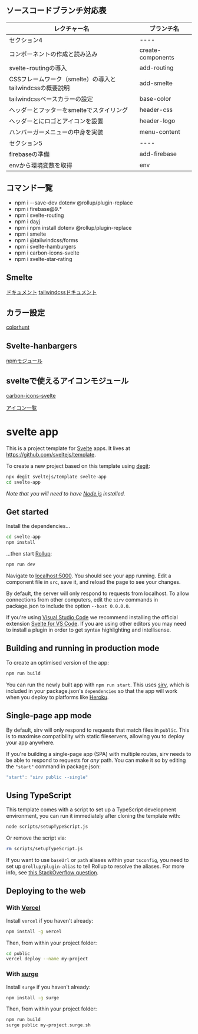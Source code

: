 ## ソースコードブランチ対応表

|  レクチャー名  |  ブランチ名  |
| ---- | ---- |
|  セクション4  |  ----  |
|  コンポーネントの作成と読み込み  |  create-components  |
|  svelte-routingの導入  |   add-routing  |
|  CSSフレームワーク（smelte）の導入とtailwindcssの概要説明  |   add-smelte  |
|  tailwindcssベースカラーの設定  |   base-color  |
|  ヘッダーとフッターをsmelteでスタイリング  |   header-css  |
|  ヘッダーとにロゴとアイコンを設置  |   header-logo  |
|  ハンバーガーメニューの中身を実装  |   menu-content  |
|  セクション5  |  ----  |
|  firebaseの準備  |   add-firebase  |
|  envから環境変数を取得  |  env  |

## コマンド一覧

- npm i --save-dev dotenv @rollup/plugin-replace
- npm i firebase@9.*
- npm i svelte-routing
- npm i dayj
- npm i npm install dotenv @rollup/plugin-replace
- npm i smelte
- npm i @tailwindcss/forms
- npm i svelte-hamburgers
- npm i carbon-icons-svelte
- npm i svelte-star-rating

## Smelte
[ドキュメント](https://smeltejs.com/)
[tailwindcssドキュメント](https://tailwindcss.com/docs)

## カラー設定
[colorhunt](https://colorhunt.co/palette/79b4b7fefbf3f8f0df9d9d9d)

## Svelte-hanbargers
[npmモジュール](https://www.npmjs.com/package/svelte-hamburgers)

## svelteで使えるアイコンモジュール
[carbon-icons-svelte](https://github.com/carbon-design-system/carbon-icons-svelte)

[アイコン一覧](https://www.carbondesignsystem.com/guidelines/icons/library/)

# svelte app

This is a project template for [Svelte](https://svelte.dev) apps. It lives at https://github.com/sveltejs/template.

To create a new project based on this template using [degit](https://github.com/Rich-Harris/degit):

```bash
npx degit sveltejs/template svelte-app
cd svelte-app
```

*Note that you will need to have [Node.js](https://nodejs.org) installed.*


## Get started

Install the dependencies...

```bash
cd svelte-app
npm install
```

...then start [Rollup](https://rollupjs.org):

```bash
npm run dev
```

Navigate to [localhost:5000](http://localhost:5000). You should see your app running. Edit a component file in `src`, save it, and reload the page to see your changes.

By default, the server will only respond to requests from localhost. To allow connections from other computers, edit the `sirv` commands in package.json to include the option `--host 0.0.0.0`.

If you're using [Visual Studio Code](https://code.visualstudio.com/) we recommend installing the official extension [Svelte for VS Code](https://marketplace.visualstudio.com/items?itemName=svelte.svelte-vscode). If you are using other editors you may need to install a plugin in order to get syntax highlighting and intellisense.

## Building and running in production mode

To create an optimised version of the app:

```bash
npm run build
```

You can run the newly built app with `npm run start`. This uses [sirv](https://github.com/lukeed/sirv), which is included in your package.json's `dependencies` so that the app will work when you deploy to platforms like [Heroku](https://heroku.com).


## Single-page app mode

By default, sirv will only respond to requests that match files in `public`. This is to maximise compatibility with static fileservers, allowing you to deploy your app anywhere.

If you're building a single-page app (SPA) with multiple routes, sirv needs to be able to respond to requests for *any* path. You can make it so by editing the `"start"` command in package.json:

```js
"start": "sirv public --single"
```

## Using TypeScript

This template comes with a script to set up a TypeScript development environment, you can run it immediately after cloning the template with:

```bash
node scripts/setupTypeScript.js
```

Or remove the script via:

```bash
rm scripts/setupTypeScript.js
```

If you want to use `baseUrl` or `path` aliases within your `tsconfig`, you need to set up `@rollup/plugin-alias` to tell Rollup to resolve the aliases. For more info, see [this StackOverflow question](https://stackoverflow.com/questions/63427935/setup-tsconfig-path-in-svelte).

## Deploying to the web

### With [Vercel](https://vercel.com)

Install `vercel` if you haven't already:

```bash
npm install -g vercel
```

Then, from within your project folder:

```bash
cd public
vercel deploy --name my-project
```

### With [surge](https://surge.sh/)

Install `surge` if you haven't already:

```bash
npm install -g surge
```

Then, from within your project folder:

```bash
npm run build
surge public my-project.surge.sh
```
